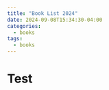 ```yaml
---
title: "Book List 2024"
date: 2024-09-08T15:34:30-04:00
categories:
  - books
tags:
  - books
---
```


# Test

